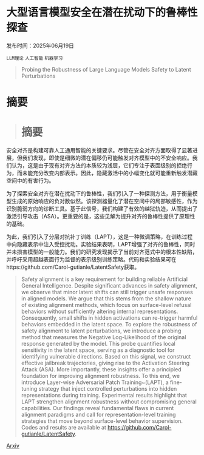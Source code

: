 # 大型语言模型安全在潜在扰动下的鲁棒性探查

发布时间：2025年06月19日

`LLM理论` `人工智能` `机器学习`

> Probing the Robustness of Large Language Models Safety to Latent Perturbations

# 摘要

> # 摘要
安全对齐是构建可靠人工通用智能的关键要求。尽管在安全对齐方面取得了显著进展，但我们发现，即使是细微的潜在偏移仍可能触发对齐模型中的不安全响应。我们认为，这是由于现有对齐方法的本质较为浅层，它们专注于表面级别的拒绝行为，而未能充分改变内部表示。因此，隐藏激活中的小幅变化就可能重新触发潜藏空间中的有害行为。

为了探索安全对齐在潜在扰动下的鲁棒性，我们引入了一种探测方法，用于衡量模型生成的原始响应的负对数似然。该探测器量化了潜在空间中的局部敏感性，作为识别脆弱方向的诊断工具。基于此信号，我们构建了有效的越狱轨迹，从而提出了激活引导攻击（ASA）。更重要的是，这些见解为提升对齐的鲁棒性提供了原理性的基础。

为此，我们引入了分层对抗补丁训练（LAPT），这是一种微调策略，在训练过程中向隐藏表示中注入受控扰动。实验结果表明，LAPT增强了对齐的鲁棒性，同时并未损害模型的一般能力。我们的研究发现揭示了当前对齐范式中的根本性缺陷，并呼吁采用超越表面行为监督的表示级别训练策略。代码和实验结果可在https://github.com/Carol-gutianle/LatentSafety获取。

> Safety alignment is a key requirement for building reliable Artificial General Intelligence. Despite significant advances in safety alignment, we observe that minor latent shifts can still trigger unsafe responses in aligned models. We argue that this stems from the shallow nature of existing alignment methods, which focus on surface-level refusal behaviors without sufficiently altering internal representations. Consequently, small shifts in hidden activations can re-trigger harmful behaviors embedded in the latent space. To explore the robustness of safety alignment to latent perturbations, we introduce a probing method that measures the Negative Log-Likelihood of the original response generated by the model. This probe quantifies local sensitivity in the latent space, serving as a diagnostic tool for identifying vulnerable directions. Based on this signal, we construct effective jailbreak trajectories, giving rise to the Activation Steering Attack (ASA). More importantly, these insights offer a principled foundation for improving alignment robustness. To this end, we introduce Layer-wise Adversarial Patch Training~(LAPT), a fine-tuning strategy that inject controlled perturbations into hidden representations during training. Experimental results highlight that LAPT strengthen alignment robustness without compromising general capabilities. Our findings reveal fundamental flaws in current alignment paradigms and call for representation-level training strategies that move beyond surface-level behavior supervision. Codes and results are available at https://github.com/Carol-gutianle/LatentSafety.

[Arxiv](https://arxiv.org/abs/2506.16078)